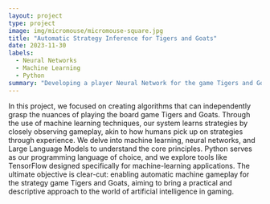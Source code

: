 ```yaml
---
layout: project
type: project
image: img/micromouse/micromouse-square.jpg
title: "Automatic Strategy Inference for Tigers and Goats"
date: 2023-11-30
labels:
  - Neural Networks
  - Machine Learning
  - Python
summary: "Developing a player Neural Network for the game Tigers and Goats using Tensorflow."
---
```


In this project, we focused on creating algorithms that can independently grasp the nuances of playing the board game Tigers and Goats. Through the use of machine learning techniques, our system learns strategies by closely observing gameplay, akin to how humans pick up on strategies through experience. We delve into machine learning, neural networks, and Large Language Models to understand the core principles. Python serves as our programming language of choice, and we explore tools like TensorFlow designed specifically for machine-learning applications. The ultimate objective is clear-cut: enabling automatic machine gameplay for the strategy game Tigers and Goats, aiming to bring a practical and descriptive approach to the world of artificial intelligence in gaming.
